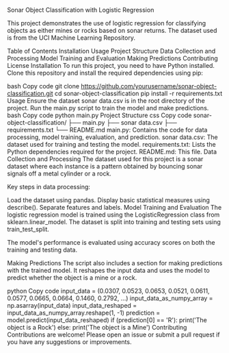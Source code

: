 Sonar Object Classification with Logistic Regression

This project demonstrates the use of logistic regression for classifying objects as either mines or rocks based on sonar returns. The dataset used is from the UCI Machine Learning Repository.

Table of Contents
Installation
Usage
Project Structure
Data Collection and Processing
Model Training and Evaluation
Making Predictions
Contributing
License
Installation
To run this project, you need to have Python installed. Clone this repository and install the required dependencies using pip:

bash
Copy code
git clone https://github.com/yourusername/sonar-object-classification.git
cd sonar-object-classification
pip install -r requirements.txt
Usage
Ensure the dataset sonar data.csv is in the root directory of the project.
Run the main.py script to train the model and make predictions.
bash
Copy code
python main.py
Project Structure
css
Copy code
sonar-object-classification/
├── main.py
├── sonar data.csv
├── requirements.txt
└── README.md
main.py: Contains the code for data processing, model training, evaluation, and prediction.
sonar data.csv: The dataset used for training and testing the model.
requirements.txt: Lists the Python dependencies required for the project.
README.md: This file.
Data Collection and Processing
The dataset used for this project is a sonar dataset where each instance is a pattern obtained by bouncing sonar signals off a metal cylinder or a rock.

Key steps in data processing:

Load the dataset using pandas.
Display basic statistical measures using describe().
Separate features and labels.
Model Training and Evaluation
The logistic regression model is trained using the LogisticRegression class from sklearn.linear_model. The dataset is split into training and testing sets using train_test_split.

The model's performance is evaluated using accuracy scores on both the training and testing data.

Making Predictions
The script also includes a section for making predictions with the trained model. It reshapes the input data and uses the model to predict whether the object is a mine or a rock.

python
Copy code
input_data = (0.0307, 0.0523, 0.0653, 0.0521, 0.0611, 0.0577, 0.0665, 0.0664, 0.1460, 0.2792, ...)
input_data_as_numpy_array = np.asarray(input_data)
input_data_reshaped = input_data_as_numpy_array.reshape(1, -1)
prediction = model.predict(input_data_reshaped)
if (prediction[0] == 'R'):
    print('The object is a Rock')
else:
    print('The object is a Mine')
Contributing
Contributions are welcome! Please open an issue or submit a pull request if you have any suggestions or improvements.

